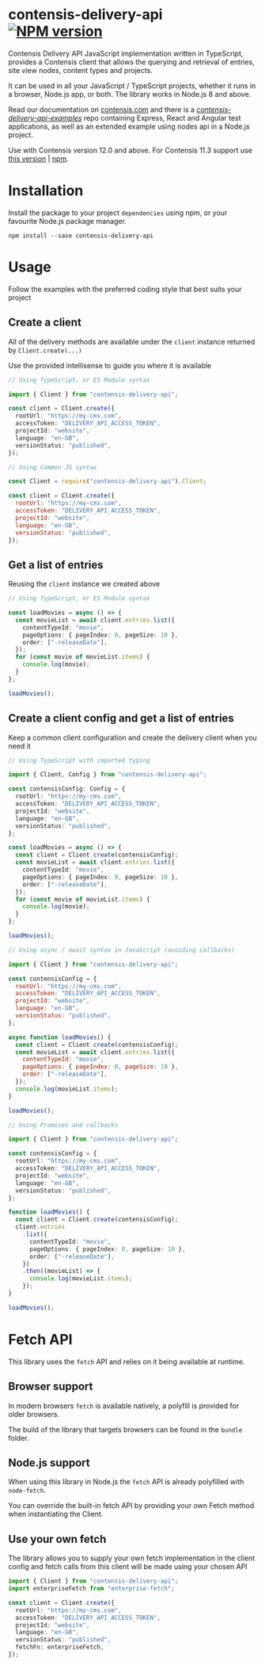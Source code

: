 # contensis-delivery-api [![NPM version](https://img.shields.io/npm/v/contensis-delivery-api.svg?style=flat)](https://www.npmjs.com/package/contensis-delivery-api)

Contensis Delivery API JavaScript implementation written in TypeScript, provides a Contensis client that allows the querying and retrieval of entries, site view nodes, content types and projects.

It can be used in all your JavaScript / TypeScript projects, whether it runs in a browser, Node.js app, or both. The library works in Node.js 8 and above.

Read our documentation on [contensis.com](https://www.contensis.com/help-and-docs/apis/delivery-js) and there is a _[contensis-delivery-api-examples](https://github.com/contensis/contensis-delivery-api-examples)_ repo containing Express, React and Angular test applications, as well as an extended example using nodes api in a Node.js project.

Use with Contensis version 12.0 and above. For Contensis 11.3 support use [this version](https://github.com/contensis/contensis-delivery-api/tree/release/1.0) | [npm](https://www.npmjs.com/package/contensis-delivery-api/v/1.0.0).

# Installation

Install the package to your project `dependencies` using npm, or your favourite Node.js package manager.

```shell
npm install --save contensis-delivery-api
```

# Usage

Follow the examples with the preferred coding style that best suits your project

## Create a client

All of the delivery methods are available under the `client` instance returned by `Client.create(...)`

Use the provided intellisense to guide you where it is available

```typescript
// Using TypeScript, or ES Module syntax

import { Client } from "contensis-delivery-api";

const client = Client.create({
  rootUrl: "https://my-cms.com",
  accessToken: "DELIVERY_API_ACCESS_TOKEN",
  projectId: "website",
  language: "en-GB",
  versionStatus: "published",
});
```

```cjs
// Using Common JS syntax

const Client = require("contensis-delivery-api").Client;

const client = Client.create({
  rootUrl: "https://my-cms.com",
  accessToken: "DELIVERY_API_ACCESS_TOKEN",
  projectId: "website",
  language: "en-GB",
  versionStatus: "published",
});
```

## Get a list of entries

Reusing the `client` instance we created above

```typescript
// Using TypeScript, or ES Module syntax

const loadMovies = async () => {
  const movieList = await client.entries.list({
    contentTypeId: "movie",
    pageOptions: { pageIndex: 0, pageSize: 10 },
    order: ["-releaseDate"],
  });
  for (const movie of movieList.items) {
    console.log(movie);
  }
};

loadMovies();
```

## Create a client config and get a list of entries

Keep a common client configuration and create the delivery client when you need it

```typescript
// Using TypeScript with imported typing

import { Client, Config } from "contensis-delivery-api";

const contensisConfig: Config = {
  rootUrl: "https://my-cms.com",
  accessToken: "DELIVERY_API_ACCESS_TOKEN",
  projectId: "website",
  language: "en-GB",
  versionStatus: "published",
};

const loadMovies = async () => {
  const client = Client.create(contensisConfig);
  const movieList = await client.entries.list({
    contentTypeId: "movie",
    pageOptions: { pageIndex: 0, pageSize: 10 },
    order: ["-releaseDate"],
  });
  for (const movie of movieList.items) {
    console.log(movie);
  }
};

loadMovies();
```

```mjs
// Using async / await syntax in JavaScript (avoiding callbacks)

import { Client } from "contensis-delivery-api";

const contensisConfig = {
  rootUrl: "https://my-cms.com",
  accessToken: "DELIVERY_API_ACCESS_TOKEN",
  projectId: "website",
  language: "en-GB",
  versionStatus: "published",
};

async function loadMovies() {
  const client = Client.create(contensisConfig);
  const movieList = await client.entries.list({
    contentTypeId: "movie",
    pageOptions: { pageIndex: 0, pageSize: 10 },
    order: ["-releaseDate"],
  });
  console.log(movieList.items);
}

loadMovies();
```

```typescript
// Using Promises and callbacks

import { Client } from "contensis-delivery-api";

const contensisConfig = {
  rootUrl: "https://my-cms.com",
  accessToken: "DELIVERY_API_ACCESS_TOKEN",
  projectId: "website",
  language: "en-GB",
  versionStatus: "published",
};

function loadMovies() {
  const client = Client.create(contensisConfig);
  client.entries
    .list({
      contentTypeId: "movie",
      pageOptions: { pageIndex: 0, pageSize: 10 },
      order: ["-releaseDate"],
    })
    .then((movieList) => {
      console.log(movieList.items);
    });
}

loadMovies();
```

# Fetch API

This library uses the `fetch` API and relies on it being available at runtime.

## Browser support

In modern browsers `fetch` is available natively, a polyfill is provided for older browsers.

The build of the library that targets browsers can be found in the `bundle` folder.

## Node.js support

When using this library in Node.js the `fetch` API is already polyfilled with `node-fetch`.

You can override the built-in fetch API by providing your own Fetch method when instantiating the Client.

## Use your own fetch

The library allows you to supply your own fetch implementation in the client config and fetch calls from this client will be made using your chosen API

```typescript
import { Client } from "contensis-delivery-api";
import enterpriseFetch from "enterprise-fetch";

const client = Client.create({
  rootUrl: "https://my-cms.com",
  accessToken: "DELIVERY_API_ACCESS_TOKEN",
  projectId: "website",
  language: "en-GB",
  versionStatus: "published",
  fetchFn: enterpriseFetch,
});
```
